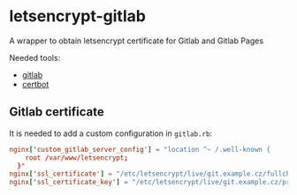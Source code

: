 # letsencrypt-gitlab

A wrapper to obtain letsencrypt certificate for Gitlab and Gitlab Pages

Needed tools:
- [gitlab](https://about.gitlab.com/downloads/)
- [certbot](https://github.com/certbot/certbot)

## Gitlab certificate

It is needed to add a custom configuration in `gitlab.rb`:

```conf
nginx['custom_gitlab_server_config'] = "location ^~ /.well-known {
    root /var/www/letsencrypt;
  }"
nginx['ssl_certificate'] = "/etc/letsencrypt/live/git.example.cz/fullchain.pem"
nginx['ssl_certificate_key'] = "/etc/letsencrypt/live/git.example.cz/privkey.pem"
```
